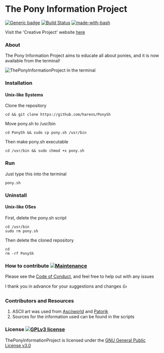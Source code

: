 # The Pony Information Project 
[![Generic badge](https://img.shields.io/badge/Creative-Project-<COLOR>.svg)](https://harens.github.io/CreativeProject/) [![Build Status](https://travis-ci.org/harens/PonySh.svg?branch=master)](https://travis-ci.org/harens/PonySh) [![made-with-bash](https://img.shields.io/badge/Made%20with-Bash-1f425f.svg)](https://www.gnu.org/software/bash/)

Visit the 'Creative Project' website [here](https://harens.github.io/CreativeProject/)

### About
The Pony Information Project aims to educate all about ponies, and it is now available from the terminal!

![ThePonyInformationProject in the terminal](https://github.com/harens/PonySh/blob/master/PonyTerminal.png)
### Installation
#### Unix-like Systems
Clone the repository
```
cd && git clone https://github.com/harens/PonySh
```
Move pony.sh to /usr/bin
```
cd PonySh && sudo cp pony.sh /usr/bin
```
Then make pony.sh executable
```
cd /usr/bin && sudo chmod +x pony.sh
```
### Run
Just type this into the terminal
```
pony.sh
```
### Uninstall
#### Unix-like OSes
First, delete the pony.sh script
```
cd /usr/bin
sudo rm pony.sh
```
Then delete the cloned repository
```
cd
rm -rf PonySh
```
### How to contribute [![Maintenance](https://img.shields.io/badge/Maintained%3F-yes-green.svg)](https://github.com/harens/PonySh/graphs/commit-activity)
Please see the [Code of Conduct](https://github.com/harens/PonySh/blob/master/CODE_OF_CONDUCT.md), and feel free to help out with any issues

I thank you in advance for your suggestions and changes :+1:
### Contributors and Resources
1. ASCII art was used from [Asciiworld](http://www.asciiworld.com/-Horses-.html) and [Patorjk](http://patorjk.com/software/taag/)
2. Sources for the information used can be found in the scripts

### License [![GPLv3 license](https://img.shields.io/badge/License-GPLv3-blue.svg)](https://github.com/harens/PonySh/blob/master/LICENSE)
ThePonyInformationProject is licensed under the [GNU General Public License v3.0](https://github.com/harens/PonySh/blob/master/LICENSE)
